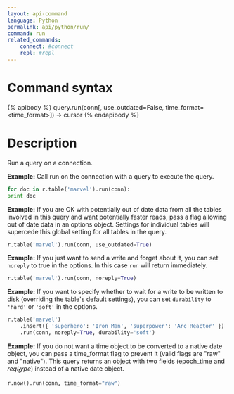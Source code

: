```yaml
---
layout: api-command 
language: Python
permalink: api/python/run/
command: run
related_commands:
    connect: #connect
    repl: #repl
---
```


# Command syntax #

{% apibody %}
query.run(conn[, use_outdated=False, time_format=<time_format>]) &rarr; cursor
{% endapibody %}

# Description #

Run a query on a connection.

__Example:__ Call run on the connection with a query to execute the query.

```py
for doc in r.table('marvel').run(conn):
print doc
```

__Example:__ If you are OK with potentially out of date data from all the tables
involved in this query and want potentially faster reads, pass a flag allowing out of
date data in an options object. Settings for individual tables will supercede this global
setting for all tables in the query.

```py
r.table('marvel').run(conn, use_outdated=True)
```


__Example:__ If you just want to send a write and forget about it, you can set `noreply`
to true in the options. In this case `run` will return immediately.

```py
r.table('marvel').run(conn, noreply=True)
```


__Example:__ If you want to specify whether to wait for a write to be written to disk
(overriding the table's default settings), you can set `durability` to `'hard'` or
`'soft'` in the options.

```py
r.table('marvel')
    .insert({ 'superhero': 'Iron Man', 'superpower': 'Arc Reactor' })
    .run(conn, noreply=True, durability='soft')
```


__Example:__ If you do not want a time object to be converted to a native date object, you can pass a time_format flag to prevent it (valid flags are "raw" and "native"). This query returns an object with two fields (epoch_time and $reql_type$) instead of a native date object.

```py
r.now().run(conn, time_format="raw")
```

